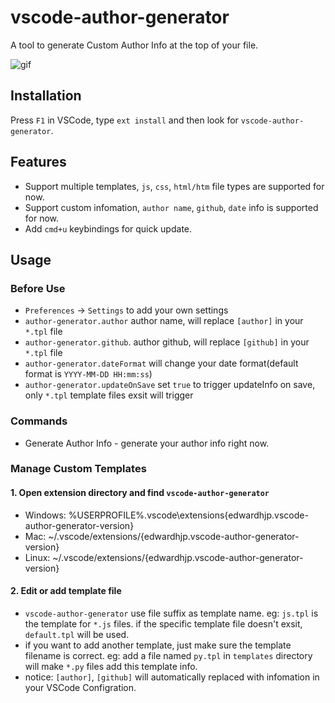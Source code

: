 # vscode-author-generator

A tool to generate Custom Author Info at the top of your file.

![gif](https://raw.githubusercontent.com/excaliburhan/vscode-author-generator/master/example.gif)

## Installation

Press `F1` in VSCode, type `ext install` and then look for `vscode-author-generator`.

## Features

- Support multiple templates, `js`, `css`, `html/htm` file types are supported for now.
- Support custom infomation, `author name`, `github`, `date` info is supported for now.
- Add `cmd+u` keybindings for quick update.

## Usage

### Before Use

- `Preferences` -> `Settings` to add your own settings
- `author-generator.author` author name, will replace `[author]` in your `*.tpl` file
- `author-generator.github`. author github, will replace `[github]` in your `*.tpl` file
- `author-generator.dateFormat` will change your date format(default format is `YYYY-MM-DD HH:mm:ss`)
- `author-generator.updateOnSave` set `true` to trigger updateInfo on save, only `*.tpl` template files exsit will trigger

### Commands

- Generate Author Info - generate your author info right now.

### Manage Custom Templates

#### 1. Open extension directory and find `vscode-author-generator`

- Windows: %USERPROFILE%\.vscode\extensions\{edwardhjp.vscode-author-generator-version}
- Mac: ~/.vscode/extensions/{edwardhjp.vscode-author-generator-version}
- Linux: ~/.vscode/extensions/{edwardhjp.vscode-author-generator-version}

#### 2. Edit or add template file

- `vscode-author-generator` use file suffix as template name. eg: `js.tpl` is the template for `*.js` files. if the specific template file doesn't exsit, `default.tpl` will be used.
- if you want to add another template, just make sure the template filename is correct. eg: add a file named `py.tpl` in `templates` directory will make `*.py` files add this template info.
- notice: `[author]`, `[github]` will automatically replaced with infomation in your VSCode Configration.

